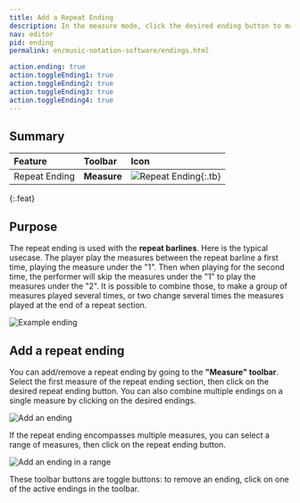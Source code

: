 ```yaml
---
title: Add a Repeat Ending
description: In the measure mode, click the desired ending button to make the selected measure the beginning of a repeat ending section
nav: editor
pid: ending
permalink: en/music-notation-software/endings.html

action.ending: true
action.toggleEnding1: true
action.toggleEnding2: true
action.toggleEnding3: true
action.toggleEnding4: true
---
```


## Summary

| Feature | Toolbar | Icon |
|:--------|:--------|:-----|
| Repeat Ending | **Measure** | ![Repeat Ending](https://prod.flat-cdn.com/img/icons/editorActions/ending1.svg){:.tb} |
{:.feat}

## Purpose

The repeat ending is used with the **repeat barlines**. Here is the typical usecase. The player play the measures between the repeat barline a first time, playing the measure under the "1". Then when playing for the second time, the performer will skip the measures under the "1" to play the measures under the "2". It is possible to combine those, to make a group of measures played several times, or two change several times the measures played at the end of a repeat section. 

![Example ending](/help/assets/img/editor/ending-explanation.png)

## Add a repeat ending

You can add/remove a repeat ending by going to the **"Measure" toolbar**. Select the first measure of the repeat ending section, then click on the desired repeat ending button. You can also combine multiple endings on a single measure by clicking on the desired endings.

![Add an ending](/help/assets/img/editor/endings-toolbar.png)

If the repeat ending encompasses multiple measures, you can select a range of measures, then click on the repeat ending button. 

![Add an ending in a range](/help/assets/img/editor/endings-toolbar-range.gif)

These toolbar buttons are toggle buttons: to remove an ending, click on one of the active endings in the toolbar.